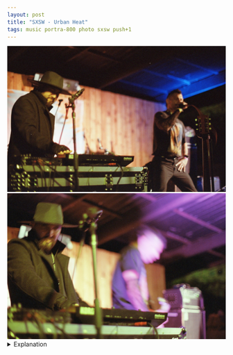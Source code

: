 ```yaml
---
layout: post
title: "SXSW - Urban Heat"
tags: music portra-800 photo sxsw push+1
---
```


<div class="grid two">
	<img src="/assets/images/2023-03/2023-03-17-urban-heat-1.jpg" />
	<img src="/assets/images/2023-03/2023-03-17-urban-heat-2.jpg" />
</div>

<details>
	<summary>Explanation</summary>

	Something a bit different for this one. Here's two extremely similar pictures that I want to talk through. Since I've already talked about Urban Heat and their music before, let's get right into it.<br><br>

	Both of these pictures are of that a/b form that I've been taking so many pictures of this year. Both of them even have the same subjects, Kevin Naquin, the electronics and keyboardist that I haven't mentioned before and Jonathan Horstmann, the frontman. Additionally, the general angle and vantage point is clearly the same. To go even further, the focus is even pretty much the same, focused most strongly in the middle of the frame, right on the "modwave" text.<br><br>

	How then, are these pictures so different from each other? For one, the second picture is simply closer. It's shot a good two to three feet closer than the first picture. This makes the space used by each element a fair bit bigger as the first picture was already taken from no more than 8 feet away. I'd like to take a quick tangent and explain the venue and setup a bit. These pictures were taken at The Creek and the Cave, formerly Barracuda before 2020, which is normally a standup comedy venue. This is in the patio and they had set up two really big sets of speakers one set flanking either side of the stage that were crazy loud. Now as to why this is important, the first picture was taken right around at the front of those speakers. The second picture was taken towards the back of those speakers, in the "bowl" created by the speakers and the stage, where it was so much quieter because they weren't blaring directly at me.<br><br>

	Another important difference is the motion being expressed by Horstmann. While Naquin is largely static in both pictures, Horstmann is clearly more animated in that second picture. In addition to the focus being softer on him, he's also more in motion. To be clear, the reason the focus is softer on him is because I'm closer to the "modwave" text which means that with the wide open aperture I'm shooting these pictures at the blurring effect is stronger. It doesn't matter if your aperture is wide open if you're focused far and everything in your frame is far.<br><br>

	The last and least impactful difference is the lighting. The bright purple lighting on Horstmann in the second picture further accentuates his motion and separates that part of the frame from the yellow lighting to the left. The first picture has significantly more neutral lighting so there isn't any separation between the left and right sides on that front.<br><br>

	Now let's get to the important question, which picture is better? As always, this is a tough question to answer. Arguably, the first picture is clearer on a focus level and the poses and interactions are more legible. That said, personally I'll go for the second picture. There's just more happening. There's more energy and there's an intimacy and vibrancy that the first picture lacks. Now let's ask another question. Would the second picture be better if it were sharper or clearer? My answer to that is no. If this picture were tack sharp, it wouldn't really have that raw and vibrant feeling. It's exactly because it isn't completely sharp through the frame that it's exciting to me. Two more individual posts then we'll wrap up with roll posts.
</details>
